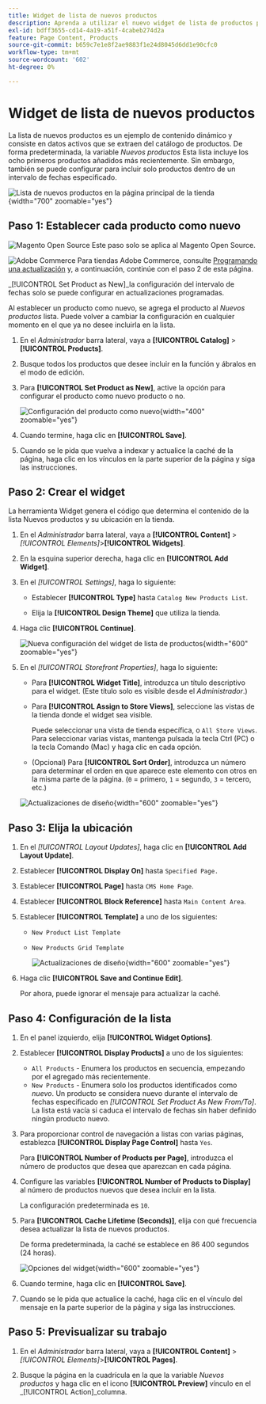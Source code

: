 ```yaml
---
title: Widget de lista de nuevos productos
description: Aprenda a utilizar el nuevo widget de lista de productos para mostrar una lista de los productos añadidos más recientemente.
exl-id: bdff3655-cd14-4a19-a51f-4cabeb274d2a
feature: Page Content, Products
source-git-commit: b659c7e1e8f2ae9883f1e24d8045d6dd1e90cfc0
workflow-type: tm+mt
source-wordcount: '602'
ht-degree: 0%

---
```


# Widget de lista de nuevos productos

La lista de nuevos productos es un ejemplo de contenido dinámico y consiste en datos activos que se extraen del catálogo de productos. De forma predeterminada, la variable _Nuevos productos_ Esta lista incluye los ocho primeros productos añadidos más recientemente. Sin embargo, también se puede configurar para incluir solo productos dentro de un intervalo de fechas especificado.

![Lista de nuevos productos en la página principal de la tienda](./assets/storefront-home-page-new-products.png){width="700" zoomable="yes"}

## Paso 1: Establecer cada producto como nuevo

![Magento Open Source](../assets/open-source.svg) Este paso solo se aplica al Magento Open Source.

![Adobe Commerce](../assets/adobe-logo.svg) Para tiendas Adobe Commerce, consulte [Programando una actualización](content-staging-scheduled-update.md) y, a continuación, continúe con el paso 2 de esta página.

_[!UICONTROL Set Product as New]_la configuración del intervalo de fechas solo se puede configurar en actualizaciones programadas.

Al establecer un producto como nuevo, se agrega el producto al _Nuevos productos_ lista. Puede volver a cambiar la configuración en cualquier momento en el que ya no desee incluirla en la lista.

1. En el _Administrador_ barra lateral, vaya a **[!UICONTROL Catalog]** > **[!UICONTROL Products]**.

1. Busque todos los productos que desee incluir en la función y ábralos en el modo de edición.

1. Para **[!UICONTROL Set Product as New]**, active la opción para configurar el producto como nuevo producto o no.

   ![Configuración del producto como nuevo](./assets/product-set-as-new.png){width="400" zoomable="yes"}

1. Cuando termine, haga clic en **[!UICONTROL Save]**.

1. Cuando se le pida que vuelva a indexar y actualice la caché de la página, haga clic en los vínculos en la parte superior de la página y siga las instrucciones.

## Paso 2: Crear el widget

La herramienta Widget genera el código que determina el contenido de la lista Nuevos productos y su ubicación en la tienda.

1. En el _Administrador_ barra lateral, vaya a **[!UICONTROL Content]** > _[!UICONTROL Elements]_>**[!UICONTROL Widgets]**.

1. En la esquina superior derecha, haga clic en **[!UICONTROL Add Widget]**.

1. En el _[!UICONTROL Settings]_, haga lo siguiente:

   - Establecer **[!UICONTROL Type]** hasta `Catalog New Products List`.

   - Elija la **[!UICONTROL Design Theme]** que utiliza la tienda.

1. Haga clic **[!UICONTROL Continue]**.

   ![Nueva configuración del widget de lista de productos](./assets/widget-settings.png){width="600" zoomable="yes"}

1. En el _[!UICONTROL Storefront Properties]_, haga lo siguiente:

   - Para **[!UICONTROL Widget Title]**, introduzca un título descriptivo para el widget. (Este título solo es visible desde el _Administrador_.)

   - Para **[!UICONTROL Assign to Store Views]**, seleccione las vistas de la tienda donde el widget sea visible.

     Puede seleccionar una vista de tienda específica, o `All Store Views`. Para seleccionar varias vistas, mantenga pulsada la tecla Ctrl (PC) o la tecla Comando (Mac) y haga clic en cada opción.

   - (Opcional) Para **[!UICONTROL Sort Order]**, introduzca un número para determinar el orden en que aparece este elemento con otros en la misma parte de la página. (`0` = primero, `1` = segundo, `3` = tercero, etc.)

   ![Actualizaciones de diseño](./assets/widget-layout-update-home-page.png){width="600" zoomable="yes"}

## Paso 3: Elija la ubicación

1. En el _[!UICONTROL Layout Updates]_, haga clic en **[!UICONTROL Add Layout Update]**.

1. Establecer **[!UICONTROL Display On]** hasta `Specified Page.`

1. Establecer **[!UICONTROL Page]** hasta `CMS Home Page`.

1. Establecer **[!UICONTROL Block Reference]** hasta `Main Content Area`.

1. Establecer **[!UICONTROL Template]** a uno de los siguientes:

   - `New Product List Template`
   - `New Products Grid Template`

     ![Actualizaciones de diseño](./assets/widget-layout-update-new-products-list.png){width="600" zoomable="yes"}

1. Haga clic **[!UICONTROL Save and Continue Edit]**.

   Por ahora, puede ignorar el mensaje para actualizar la caché.

## Paso 4: Configuración de la lista

1. En el panel izquierdo, elija **[!UICONTROL Widget Options]**.

1. Establecer **[!UICONTROL Display Products]** a uno de los siguientes:

   - `All Products` - Enumera los productos en secuencia, empezando por el agregado más recientemente.
   - `New Products` - Enumera solo los productos identificados como _nuevo_. Un producto se considera nuevo durante el intervalo de fechas especificado en _[!UICONTROL Set Product As New From/To]_. La lista está vacía si caduca el intervalo de fechas sin haber definido ningún producto nuevo.

1. Para proporcionar control de navegación a listas con varias páginas, establezca **[!UICONTROL Display Page Control]** hasta `Yes`.

   Para **[!UICONTROL Number of Products per Page]**, introduzca el número de productos que desea que aparezcan en cada página.

1. Configure las variables **[!UICONTROL Number of Products to Display]** al número de productos nuevos que desea incluir en la lista.

   La configuración predeterminada es `10`.

1. Para **[!UICONTROL Cache Lifetime (Seconds)]**, elija con qué frecuencia desea actualizar la lista de nuevos productos.

   De forma predeterminada, la caché se establece en 86 400 segundos (24 horas).

   ![Opciones del widget](./assets/widget-options-new-product-list.png){width="600" zoomable="yes"}

1. Cuando termine, haga clic en **[!UICONTROL Save]**.

1. Cuando se le pida que actualice la caché, haga clic en el vínculo del mensaje en la parte superior de la página y siga las instrucciones.

## Paso 5: Previsualizar su trabajo

1. En el _Administrador_ barra lateral, vaya a **[!UICONTROL Content]** > _[!UICONTROL Elements]_>**[!UICONTROL Pages]**.

1. Busque la página en la cuadrícula en la que la variable _Nuevos productos_ y haga clic en el icono **[!UICONTROL Preview]** vínculo en el _[!UICONTROL Action]_columna.

